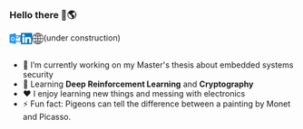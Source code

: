 ### Hello there 👋🌎

<a href="mailto:luisjrsm@hotmail.com">
  <img align="left" alt="Luis email" width="20px" src="https://raw.githubusercontent.com/FallenFoil/FallenFoil/master/assets/hotmail.svg" />
</a>
<a href="https://www.linkedin.com/in/lu%C3%ADs-macedo-29315218b/">
  <img align="left" alt="Luis LinkedIn" width="20px" src="https://raw.githubusercontent.com/FallenFoil/FallenFoil/master/assets/linkedin.svg" />
</a>
<a href="https://fallenfoil.github.io/">
  <img align="left" alt="Luis Website" width="20px" src="https://raw.githubusercontent.com/FallenFoil/FallenFoil/master/assets/website.svg" />
</a>(under construction)

<br />
<br />

- 🔭 I’m currently working on my Master's thesis about embedded systems security
- 🌱 Learning **Deep Reinforcement Learning** and **Cryptography**
- ❤️ I enjoy learning new things and messing with electronics
- ⚡ Fun fact: Pigeons can tell the difference between a painting by Monet and Picasso.
